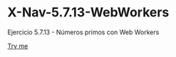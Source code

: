 # X-Nav-5.7.13-WebWorkers
Ejercicio 5.7.13 - Números primos con Web Workers

[Try me](https://lbajo.github.io/X-Nav-5.7.13-WebWorkers/webworkers.html)
